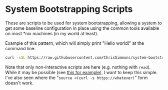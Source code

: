 # System Bootstrapping Scripts

These are scripts to be used for system bootstrapping, allowing a system to get some baseline configuration in place using the common tools available on most *nix machines (in my world at least).

Example of this pattern, which will simply print "Hello world!" at the command line:

``` bash
curl -sSL https://raw.githubusercontent.com/ChrisSimmons/system-bootstrapping/main/hello-world.sh | bash
```

Note that only non-interactive scripts are here (e.g. nothing with `read`).  While it may be possible (see [this for example](https://stackoverflow.com/a/5735767/208990)), I want to keep this simple.  I've also seen where the "`source <(curl -s https://whatever)`" form doesn't work.

